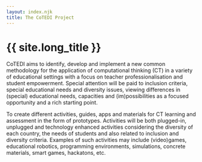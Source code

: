 ```yaml
--- 
layout: index.njk
title: The CoTEDI Project
--- 
```

 
# {{ site.long_title }}

CoTEDI aims to identify, develop and implement a new common methodology for the application of computational thinking (CT) in a variety of educational settings with a focus on teacher professionalisation and student empowerment. Special attention will be paid to inclusion criteria, special educational needs and diversity issues, viewing differences in (special) educational needs, capacities and (im)possibilities as a focused opportunity and a rich starting point. 

To create different activities, guides, apps and materials for CT learning and assessment in the form of prototypes. Activities will be both plugged-in, unplugged and technology enhanced activities considering the diversity of each country, the needs of students and also related to inclusion and diversity criteria. Examples of such activities may include (video)games, educational robotics, programming environments, simulations, concrete materials, smart games, hackatons, etc.
